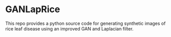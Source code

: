 # GANLapRice
This repo provides a python source code for generating synthetic images of rice leaf disease using an improved GAN and Laplacian filter. 
